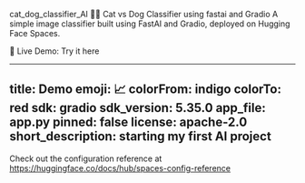 cat_dog_classifier_AI
🐶🐱 Cat vs Dog Classifier using fastai and Gradio
A simple image classifier built using FastAI and Gradio, deployed on Hugging Face Spaces.

🔗 Live Demo: Try it here

---
title: Demo
emoji: 📈
colorFrom: indigo
colorTo: red
sdk: gradio
sdk_version: 5.35.0
app_file: app.py
pinned: false
license: apache-2.0
short_description: starting my first AI project
---

Check out the configuration reference at https://huggingface.co/docs/hub/spaces-config-reference
